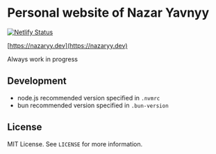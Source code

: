 # Personal website of Nazar Yavnyy

[![Netlify Status](https://api.netlify.com/api/v1/badges/c0e3d2bb-a8b9-4e14-b052-47849378defe/deploy-status)](https://github.com/ny1am/personal-website/actions/workflows/deploy.yml)

[https://nazaryy.dev](https://nazaryy.dev)

Always work in progress

## Development

- node.js recommended version specified in `.nvmrc`
- bun recommended version specified in `.bun-version`

## License

MIT License. See `LICENSE` for more information.
